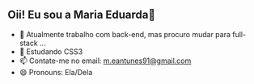 ## Oii! Eu sou a Maria Eduarda👋

- 🔭 Atualmente trabalho com back-end, mas procuro
  mudar para full-stack ...
- 🌱 Estudando CSS3
- 📫 Contate-me no email: m.eantunes91@gmail.com
- 😄 Pronouns: Ela/Dela
